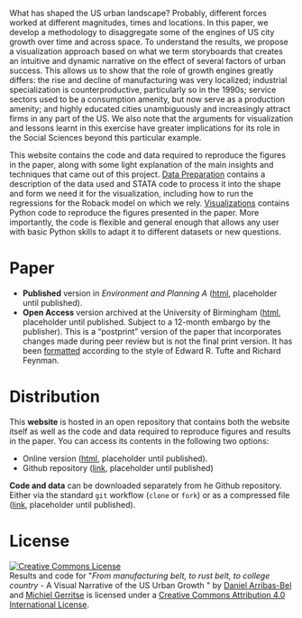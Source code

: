 
What has shaped the US urban landscape? Probably, different forces worked at
different magnitudes, times and locations. In this paper, we develop a
methodology to disaggregate some of the engines of US city growth over time
and across space. To understand the results, we propose a visualization approach
based on what we term storyboards that creates an intuitive and dynamic
narrative on the effect of several factors of urban success. This allows us to
show that the role of growth engines greatly differs: the rise and
decline of manufacturing was very localized; industrial specialization is
counterproductive, particularly so in the 1990s; service sectors used to be a
consumption amenity, but now serve as a production amenity;
and highly educated cities unambiguously and increasingly attract firms in any
part of the US. We also note that the arguments for visualization and lessons learnt in this exercise
have greater implications for its role in the Social Sciences beyond this particular example.

This website contains the code and data required to reproduce the figures in
the paper, along with some light explanation of the main insights and
techniques that came out of this project. [Data
Preparation](data_prep.html) contains a description of the data used and STATA code
to process it into the shape and form we need it for the visualization,
including how to run the regressions for the Roback model on which we rely.
[Visualizations](results.html) contains Python code to reproduce the figures
presented in the paper. More importantly, the code is flexible and general
enough that allows any user with basic Python skills to adapt it to different
datasets or new questions.

# Paper

* **Published** version in *Environment and Planning A* ([html](#placeholder),
  placeholder until published).
* **Open Access** version archived at the University of Birmingham
  ([html](#placeholder), placeholder until published. Subject to a 12-month
  embargo by the publisher). This is a “postprint”
  version of the paper that incorporates changes made 
  during peer review but is not the final print version. It has been
  [formatted](https://code.google.com/p/tufte-latex/)
  according to the style of Edward R. Tufte and Richard Feynman.

# Distribution

This **website** is hosted in an open repository that contains both the website
itself as well as the code and data required to reproduce figures and results
in the paper. You can access its contents in the following two options:

* Online version ([html](placeholder), placeholder until published).
* Github repository ([link](placeholder), placeholder until published)

**Code and data** can be downloaded separately from he Github repository. Either
via the standard `git` workflow (`clone` or `fork`) or as a compressed file
([link](placeholder), placeholder until published).

# License

<p><a rel="license" href="http://creativecommons.org/licenses/by/4.0/"><img
alt="Creative Commons License" style="border-width:0"
src="http://i.creativecommons.org/l/by/4.0/88x31.png" /></a><br /><span
xmlns:dct="http://purl.org/dc/terms/" href="http://purl.org/dc/dcmitype/Text"
property="dct:title" rel="dct:type">Results and code for &quot;<i>From
manufacturing belt, to rust belt, to college country</i> - A Visual Narrative of the US Urban Growth
&quot;</span> by <a
xmlns:cc="http://creativecommons.org/ns#" href="http://darribas.org"
property="cc:attributionName" rel="cc:attributionURL">Daniel Arribas-Bel</a> and <a
xmlns:cc="http://creativecommons.org/ns#" href="https://sites.google.com/site/michielgerritse/"
property="cc:attributionName" rel="cc:attributionURL">Michiel Gerritse</a> is licensed under a <a rel="license"
href="http://creativecommons.org/licenses/by/4.0/">Creative Commons Attribution 4.0 International License</a>.</p>


